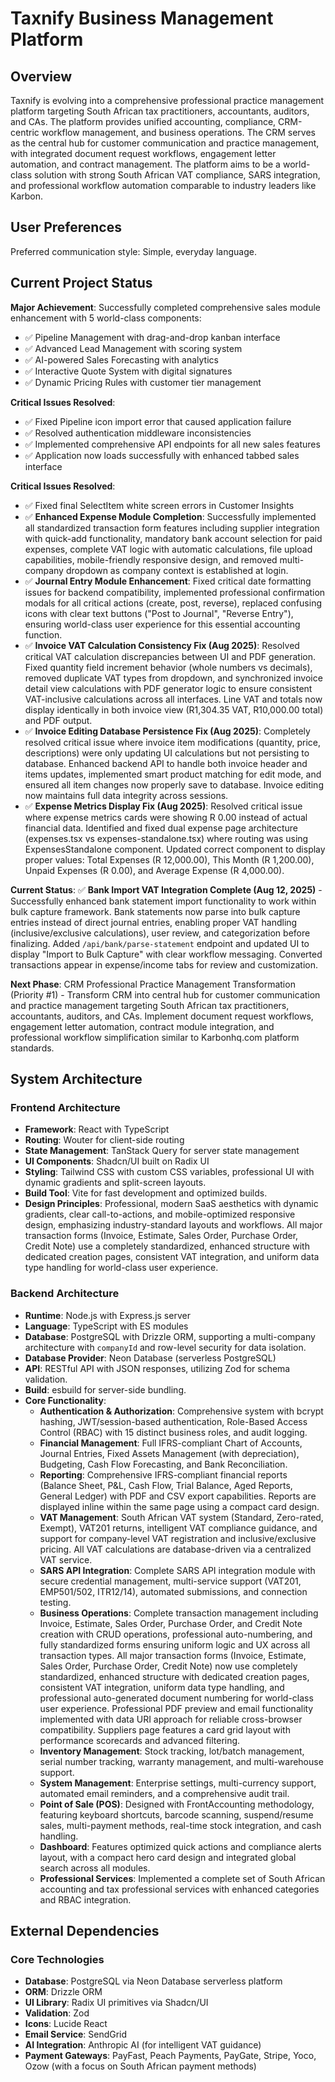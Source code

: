 # Taxnify Business Management Platform

## Overview

Taxnify is evolving into a comprehensive professional practice management platform targeting South African tax practitioners, accountants, auditors, and CAs. The platform provides unified accounting, compliance, CRM-centric workflow management, and business operations. The CRM serves as the central hub for customer communication and practice management, with integrated document request workflows, engagement letter automation, and contract management. The platform aims to be a world-class solution with strong South African VAT compliance, SARS integration, and professional workflow automation comparable to industry leaders like Karbon.

## User Preferences

Preferred communication style: Simple, everyday language.

## Current Project Status

**Major Achievement**: Successfully completed comprehensive sales module enhancement with 5 world-class components:
- ✅ Pipeline Management with drag-and-drop kanban interface
- ✅ Advanced Lead Management with scoring system
- ✅ AI-powered Sales Forecasting with analytics
- ✅ Interactive Quote System with digital signatures
- ✅ Dynamic Pricing Rules with customer tier management

**Critical Issues Resolved**: 
- ✅ Fixed Pipeline icon import error that caused application failure
- ✅ Resolved authentication middleware inconsistencies
- ✅ Implemented comprehensive API endpoints for all new sales features
- ✅ Application now loads successfully with enhanced tabbed sales interface

**Critical Issues Resolved**: 
- ✅ Fixed final SelectItem white screen errors in Customer Insights 
- ✅ **Enhanced Expense Module Completion**: Successfully implemented all standardized transaction form features including supplier integration with quick-add functionality, mandatory bank account selection for paid expenses, complete VAT logic with automatic calculations, file upload capabilities, mobile-friendly responsive design, and removed multi-company dropdown as company context is established at login.
- ✅ **Journal Entry Module Enhancement**: Fixed critical date formatting issues for backend compatibility, implemented professional confirmation modals for all critical actions (create, post, reverse), replaced confusing icons with clear text buttons ("Post to Journal", "Reverse Entry"), ensuring world-class user experience for this essential accounting function.
- ✅ **Invoice VAT Calculation Consistency Fix (Aug 2025)**: Resolved critical VAT calculation discrepancies between UI and PDF generation. Fixed quantity field increment behavior (whole numbers vs decimals), removed duplicate VAT types from dropdown, and synchronized invoice detail view calculations with PDF generator logic to ensure consistent VAT-inclusive calculations across all interfaces. Line VAT and totals now display identically in both invoice view (R1,304.35 VAT, R10,000.00 total) and PDF output.
- ✅ **Invoice Editing Database Persistence Fix (Aug 2025)**: Completely resolved critical issue where invoice item modifications (quantity, price, descriptions) were only updating UI calculations but not persisting to database. Enhanced backend API to handle both invoice header and items updates, implemented smart product matching for edit mode, and ensured all item changes now properly save to database. Invoice editing now maintains full data integrity across sessions.
- ✅ **Expense Metrics Display Fix (Aug 2025)**: Resolved critical issue where expense metrics cards were showing R 0.00 instead of actual financial data. Identified and fixed dual expense page architecture (expenses.tsx vs expenses-standalone.tsx) where routing was using ExpensesStandalone component. Updated correct component to display proper values: Total Expenses (R 12,000.00), This Month (R 1,200.00), Unpaid Expenses (R 0.00), and Average Expense (R 4,000.00).

**Current Status**: ✅ **Bank Import VAT Integration Complete (Aug 12, 2025)** - Successfully enhanced bank statement import functionality to work within bulk capture framework. Bank statements now parse into bulk capture entries instead of direct journal entries, enabling proper VAT handling (inclusive/exclusive calculations), user review, and categorization before finalizing. Added `/api/bank/parse-statement` endpoint and updated UI to display "Import to Bulk Capture" with clear workflow messaging. Converted transactions appear in expense/income tabs for review and customization.

**Next Phase**: CRM Professional Practice Management Transformation (Priority #1) - Transform CRM into central hub for customer communication and practice management targeting South African tax practitioners, accountants, auditors, and CAs. Implement document request workflows, engagement letter automation, contract module integration, and professional workflow simplification similar to Karbonhq.com platform standards.

## System Architecture

### Frontend Architecture
- **Framework**: React with TypeScript
- **Routing**: Wouter for client-side routing
- **State Management**: TanStack Query for server state management
- **UI Components**: Shadcn/UI built on Radix UI
- **Styling**: Tailwind CSS with custom CSS variables, professional UI with dynamic gradients and split-screen layouts.
- **Build Tool**: Vite for fast development and optimized builds.
- **Design Principles**: Professional, modern SaaS aesthetics with dynamic gradients, clear call-to-actions, and mobile-optimized responsive design, emphasizing industry-standard layouts and workflows. All major transaction forms (Invoice, Estimate, Sales Order, Purchase Order, Credit Note) use a completely standardized, enhanced structure with dedicated creation pages, consistent VAT integration, and uniform data type handling for world-class user experience.

### Backend Architecture
- **Runtime**: Node.js with Express.js server
- **Language**: TypeScript with ES modules
- **Database**: PostgreSQL with Drizzle ORM, supporting a multi-company architecture with `companyId` and row-level security for data isolation.
- **Database Provider**: Neon Database (serverless PostgreSQL)
- **API**: RESTful API with JSON responses, utilizing Zod for schema validation.
- **Build**: esbuild for server-side bundling.
- **Core Functionality**:
    - **Authentication & Authorization**: Comprehensive system with bcrypt hashing, JWT/session-based authentication, Role-Based Access Control (RBAC) with 15 distinct business roles, and audit logging.
    - **Financial Management**: Full IFRS-compliant Chart of Accounts, Journal Entries, Fixed Assets Management (with depreciation), Budgeting, Cash Flow Forecasting, and Bank Reconciliation.
    - **Reporting**: Comprehensive IFRS-compliant financial reports (Balance Sheet, P&L, Cash Flow, Trial Balance, Aged Reports, General Ledger) with PDF and CSV export capabilities. Reports are displayed inline within the same page using a compact card design.
    - **VAT Management**: South African VAT system (Standard, Zero-rated, Exempt), VAT201 returns, intelligent VAT compliance guidance, and support for company-level VAT registration and inclusive/exclusive pricing. All VAT calculations are database-driven via a centralized VAT service.
    - **SARS API Integration**: Complete SARS API integration module with secure credential management, multi-service support (VAT201, EMP501/502, ITR12/14), automated submissions, and connection testing.
    - **Business Operations**: Complete transaction management including Invoice, Estimate, Sales Order, Purchase Order, and Credit Note creation with CRUD operations, professional auto-numbering, and fully standardized forms ensuring uniform logic and UX across all transaction types. All major transaction forms (Invoice, Estimate, Sales Order, Purchase Order, Credit Note) now use completely standardized, enhanced structure with dedicated creation pages, consistent VAT integration, uniform data type handling, and professional auto-generated document numbering for world-class user experience. Professional PDF preview and email functionality implemented with data URI approach for reliable cross-browser compatibility. Suppliers page features a card grid layout with performance scorecards and advanced filtering.
    - **Inventory Management**: Stock tracking, lot/batch management, serial number tracking, warranty management, and multi-warehouse support.
    - **System Management**: Enterprise settings, multi-currency support, automated email reminders, and a comprehensive audit trail.
    - **Point of Sale (POS)**: Designed with FrontAccounting methodology, featuring keyboard shortcuts, barcode scanning, suspend/resume sales, multi-payment methods, real-time stock integration, and cash handling.
    - **Dashboard**: Features optimized quick actions and compliance alerts layout, with a compact hero card design and integrated global search across all modules.
    - **Professional Services**: Implemented a complete set of South African accounting and tax professional services with enhanced categories and RBAC integration.

## External Dependencies

### Core Technologies
- **Database**: PostgreSQL via Neon Database serverless platform
- **ORM**: Drizzle ORM
- **UI Library**: Radix UI primitives via Shadcn/UI
- **Validation**: Zod
- **Icons**: Lucide React
- **Email Service**: SendGrid
- **AI Integration**: Anthropic AI (for intelligent VAT guidance)
- **Payment Gateways**: PayFast, Peach Payments, PayGate, Stripe, Yoco, Ozow (with a focus on South African payment methods)